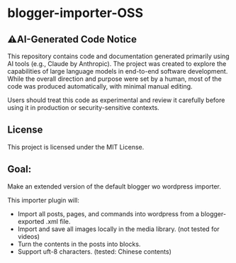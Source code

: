 # blogger-importer-OSS


## ⚠️AI-Generated Code Notice


This repository contains code and documentation generated primarily using AI tools (e.g., Claude by Anthropic). The project was created to explore the capabilities of large language models in end-to-end software development. While the overall direction and purpose were set by a human, most of the code was produced automatically, with minimal manual editing.

Users should treat this code as experimental and review it carefully before using it in production or security-sensitive contexts.


## License

This project is licensed under the MIT License.

## Goal:

Make an extended version of the default blogger wo wordpress importer.

This importer plugin will:

- Import all posts, pages, and commands into wordpress from a blogger-exported .xml file.
- Import and save all images locally in the media library. (not tested for videos)
- Turn the contents in the posts into blocks.
- Support uft-8 characters. (tested: Chinese contents)
